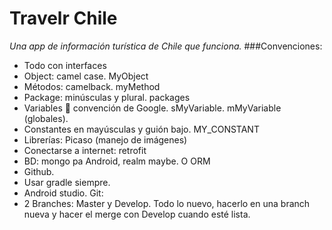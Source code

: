 Travelr Chile
=============
_Una app de información turística de Chile que funciona._
###Convenciones:
- Todo con interfaces
- Object: camel case. MyObject
- Métodos: camelback. myMethod
- Package: minúsculas y plural. packages
- Variables  convención de Google. sMyVariable. mMyVariable (globales).
- Constantes en mayúsculas y guión bajo. MY_CONSTANT
- Librerías: Picaso (manejo de imágenes)
- Conectarse a internet: retrofit
- BD: mongo pa Android, realm maybe. O ORM
- Github.
- Usar gradle siempre.
- Android studio.
Git:
- 2 Branches: Master y Develop. Todo lo nuevo, hacerlo en una branch nueva y hacer el merge con Develop cuando esté lista.

